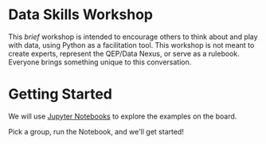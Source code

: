 # Data Skills Workshop

This _brief_ workshop is intended to encourage others to think about and play with data, using Python as a facilitation tool. This workshop is not meant to create experts, represent the QEP/Data Nexus, or serve as a rulebook. Everyone brings something unique to this conversation.

# Getting Started
We will use [Jupyter Notebooks](https://jupyter.org/try-jupyter/retro/notebooks/?path=notebooks/Intro.ipynb) to explore the examples on the board. 

Pick a group, run the Notebook, and we'll get started!
